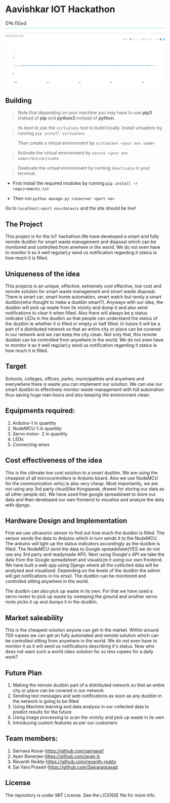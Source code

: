 # Aavishkar IOT Hackathon

![demo](./demo.gif)

## Building

>Note that depending on your machine you may have to use **pip3** instead of **pip** and **python3** instead of **python**.


>Its best to use the `virtualenv` tool to build locally. Install virtualenv by running `pip install virtualenv`

>Then create a virtual environment by `virtualenv <your env name>`

>Activate the virtual environment by `source <your env name>/bin/activate`

>Deativate the virtual environment by running `deactivate` in your terminal.

 * First install the required modules by running `pip install -r requirements.txt`

 * Then run `python manage.py runserver <port no>`

 Go to `localhost:<port no>/datavis` and the site should be live!

## The Project

This project is for the IoT hackathon.We have developed a smart and fully remote dustbin for smart waste management and disposal which can be monitored and controlled from anwhere in the world. We do not even have to monitor it as it well 
regularl;y send us notification regarding it status ie how much it is filled.

## Uniqueness of the idea

This projects is an unique, effective, extremely cost effective, low cost and remote solution for smart waste management and smart waste disposal. There is smart car, smart home automation, smart watch but rarely a smart dustbin(who thought to make a dustbin smart?). Anyways with our idea, the dustbin will pick up waste from its vicinty and dump it and also send notifications to clear it when filled. Also there will always be a status indicator LEDs in the dustbin so that people can understand the status of the dustbin ie whether it is filled or empty or half filled. In future it will be a part of a distributed network so that an entire city or place can be covered in our network and we can keep the city clean. Not only that, this remote dustbin can be controlled from anywhere in the world. We do not even have to monitor it as it well 
regularl;y send us notification regarding it status ie how much it is filled.

## Target

Schools, colleges, offices, parks, municipalities and anywhere and everywhere there is waste you can implement our solution.
We can use our smart dustbin to effectively monitor waste management with full automation thus saving huge man hours and also
keeping the environment clean.

## Equipments required:

1. Arduino-1 in quantity
2. NodeMCU-1 in quantity
3. Servo motor- 2 in quantity
4. LEDs
5. Connecting wires

## Cost effectiveness of the idea

This is the ultimate low cost solution to a smart dustbin. We are using the cheapest of all microcontrollers ie Arduino board. Also we use NodeMCU for the communication whicj is also very cheap. Most importantly, we are not using any 3rd party cloud(like thingspeak, dtweet for storing our data as all other people do). We have used free google spreadsheet to store our data and then developed our own frontend to visualize and analyze the data with django.

## Hardware Design and Implementation

First we use ultrasonic sensor to find out how much the dustbin is filled. The sensor sends the data to Arduino which in turn 
sends it to the NodeMCU. The arduino will light up the status indicators accordingly as the dustbin is filled. The NodeMCU
send the data to Google spreadsheet(YES we do not use any 3rd party and readymade API). Next using Google's API we take the 
data from the Google spreadsheet and visualizze it using our own frontend. We have built a web app using Django where all the 
collected data will be analysed and visualized. Depending on the levels of the dustbin the admin will get notifications in his email. The dustbin can be monitored and controlled sitting anywhere in the world.

The dustbin can also pick up waste in its own. For that we have used a servo motor to pick up waste by sweeping the ground and another servo moto picks it up and dumps it in the dustbin.

## Market saleability

This is the cheapest solution anyone can get in the market. Within around 700 rupees we can get an fully automated and remote 
solution which can be controlled sitting from anywhere in the world. We do not even have to monitor it as it will send us
notifications describing it's status. Now who does not want such a world class solution for so less rupees for a daily work?

## Future Plan

1. Making the remote dustbin part of a distributed network so that an entire city or place can be covered in our network 
2. Sending text messages and web notifications as soon as any dustbin in the network is going to be filled
3. Using Machine learning and data analysis in our collected data to predict results for the future
4. Using image processing to scan the vicinity and pick up waste in its own
5. Introducing custom features as per our customers

## Team members:

1. Sarnava Konar-https://github.com/sarnava1
2. Ayan Banerjee-https://github.com/ayan-b
3. Revanth Reddy-https://github.com/revanth-reddy
4. Sai Vara Prasad-https://github.com/Saivaraprasad

## License
    
The repository is under MIT License. See the LICENSE file for more info.

    

